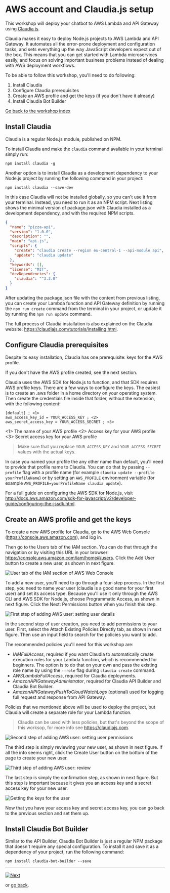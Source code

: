 # AWS account and Claudia.js setup

This workshop will deploy your chatbot to AWS Lambda and API Gateway using [Claudia.js](https://claudiajs.com).

Claudia makes it easy to deploy Node.js projects to AWS Lambda and API Gateway. It automates all the error-prone deployment and configuration tasks, and sets everything up the way JavaScript developers expect out of the box. This means that you can get started with Lambda microservices easily, and focus on solving important business problems instead of dealing with AWS deployment workflows.

To be able to follow this workshop, you'll need to do following:

1. Install Claudia
2. Configure Claudia prerequisites
3. Create an AWS profile and get the keys (if you don't have it already)
4. Install Claudia Bot Builder

[Go back to the workshop index](../README.md)

## Install Claudia

Claudia is a regular Node.js module, published on NPM.

To install Claudia and make the `claudia` command available in your terminal simply run:

```shell
npm install claudia -g
```

Another option is to install Claudia as a development dependency to your Node.js project by running the following command in your project:

```shell
npm install claudia --save-dev
```

In this case Claudia will not be installed globally, so you can't use it from your terminal. Instead, you need to run it as an NPM script. Next listing shows the minimal version of package.json with Claudia installed as a development dependency, and with the required NPM scripts.

```json
{
  "name": "pizza-api",
  "version": "1.0.0",
  "description": "",
  "main": "api.js",
  "scripts": {
    "create": "claudia create --region eu-central-1 --api-module api",
    "update": "claudia update"
  },
  "keywords": [],
  "license": "MIT",
  "devDependencies": {
    "claudia": "^3.3.0"
  }
}

```

After updating the package.json file with the content from previous listing, you can create your Lambda function and API Gateway definition by running the `npm run create` command from the terminal in your project, or update it by running the `npm run update` command.

The full process of Claudia installation is also explained on the Claudia website: https://claudiajs.com/tutorials/installing.html.

## Configure Claudia prerequisites

Despite its easy installation, Claudia has one prerequisite: keys for the AWS profile.

If you don't have the AWS profile created, see the next section.

Claudia uses the AWS SDK for Node.js to function, and that SDK requires AWS profile keys. There are a few ways to configure the keys. The easiest is to create an .aws folder in a home directory on your operating system. Then create the credentials file inside that folder, without the extension, with the following content:

```shell
[default] ; <1>
aws_access_key_id = YOUR_ACCESS_KEY ; <2>
aws_secret_access_key = YOUR_ACCESS_SECRET ; <3>
```

<1> The name of your AWS profile
<2> Access key for your AWS profile
<3> Secret access key for your AWS profile

> Make sure that you replace `YOUR_ACCESS_KEY` and `YOUR_ACCESS_SECRET` values with the actual keys.

In case you named your profile the any other name than default, you'll need to provide that profile name to Claudia. You can do that by passing `--profile` flag with a profile name (for example `claudia update --profile yourProfileName`) or by setting an `AWS_PROFILE` environment variable (for example `AWS_PROFILE=yourProfileName claudia update`).

For a full guide on configuring the AWS SDK for Node.js, visit http://docs.aws.amazon.com/sdk-for-javascript/v2/developer-guide/configuring-the-jssdk.html.

## Create an AWS profile and get the keys

To create a new AWS profile for Claudia, go to the AWS Web Console (https://console.aws.amazon.com), and log in.

Then go to the Users tab of the IAM section. You can do that through the navigation or by visiting this URL in your browser: https://console.aws.amazon.com/iam/home#/users. Click the Add User button to create a new user, as shown in next figure.

![User tab of the IAM section of AWS Web Console](../assets/figure-a.1.png)

To add a new user, you'll need to go through a four-step process. In the first step, you need to name your user (claudia is a good name for your first user) and set its access type. Because you'll use it only through the AWS CLI and AWS SDK for Node.js, choose Programmatic Access, as shown in next figure. Click the Next: Permissions button when you finish this step.

![First step of adding AWS user: setting user details](../assets/figure-a.2.png)

In the second step of user creation, you need to add permissions to your user. First, select the Attach Existing Policies Directly tab, as shown in next figure. Then use an input field to search for the policies you want to add.

The recommended policies you'll need for this workshop are:

- _IAMFullAccess_, required if you want Claudia to automatically create execution roles for your Lambda function, which is recommended for beginners. The option is to do that on your own and pass the existing role name by using the `--role` flag during `claudia create` command.
- _AWSLambdaFullAccess_, required for Claudia deployments.
- _AmazonAPIGatewayAdministrator_, required for Claudia API Builder and Claudia Bot Builder.
- _AmazonAPIGatewayPushToCloudWatchLogs_ (optional) used for logging full request and response from API Gateway.

Policies that we mentioned above will be used to deploy the project, but Claudia will create a separate role for your Lambda function.

> Claudia can be used with less policies, but that's beyond the scope of this worksop, for more info see https://claudiajs.com.

![Second step of adding AWS user: setting user permissions](../assets/figure-a.3.png)

The third step is simply reviewing your new user, as shown in next figure. If all the info seems right, click the Create User button on the bottom of the page to create your new user.

![Third step of adding AWS user: review](../assets/figure-a.4.png)

The last step is simply the confirmation step, as shown in next figure. But this step is important because it gives you an access key and a secret access key for your new user.

![Getting the keys for the user](../assets/figure-a.5.png)

Now that you have your access key and secret access key, you can go back to the previous section and set them up.

## Install Claudia Bot Builder

Similar to the API Builder, Claudia Bot Builder is just a regular NPM package that doesn't require any special configuration. To install it and save it as a dependency of your project, run the following command:

```shell
npm install claudia-bot-builder --save
```

-----

[![Next](../assets/next.png)](./FB-setup.md)

or [go back](../README.md).